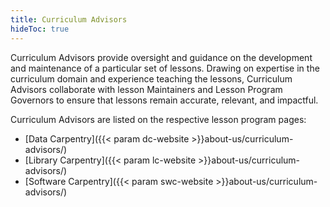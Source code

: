 ```yaml
---
title: Curriculum Advisors
hideToc: true 
---
```


Curriculum Advisors provide oversight and guidance on the development and maintenance of a particular set of lessons. Drawing on expertise in the curriculum domain and experience teaching the lessons, Curriculum Advisors collaborate with lesson Maintainers and Lesson Program Governors to ensure that lessons remain accurate, relevant, and impactful.

Curriculum Advisors are listed on the respective lesson program pages:

* [Data Carpentry]({{< param dc-website >}}about-us/curriculum-advisors/)
* [Library Carpentry]({{< param lc-website >}}about-us/curriculum-advisors/)
* [Software Carpentry]({{< param swc-website >}}about-us/curriculum-advisors/)

